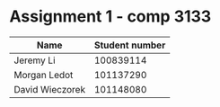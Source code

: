 Assignment 1 - comp 3133
=====



Name | Student number
-------|-------
Jeremy Li | 100839114
Morgan Ledot | 101137290
David Wieczorek | 101148080